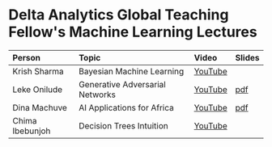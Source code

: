 Delta Analytics Global Teaching Fellow's Machine Learning Lectures 
=====

| Person | Topic | Video | Slides|  
|:-------|:------| :------ | :------ |
| Krish Sharma | Bayesian Machine Learning| [YouTube](https://www.youtube.com/watch?v=TE153Xza5rQ&ab_channel=DeltaAnalyticsMLLectures) | |
| Leke Onilude | Generative Adversarial Networks | [YouTube](https://www.youtube.com/watch?v=HYiZBV0d91A&list=PL2racq-vNs4kNnk3RLZrsEOKnbtxJo91M&index=3&ab_channel=DeltaAnalyticsMLLectures) | [pdf](./leke_onilude_slides.pdf)|
| Dina Machuve | AI Applications for Africa | [YouTube](https://www.youtube.com/watch?v=FUS6glC9yts&ab_channel=DeltaAnalyticsMLLectures) | [pdf](https://github.com/DeltaAnalytics/machine_learning_lectures/blob/master/dina_machuve_slides.pdf) |
| Chima Ibebunjoh | Decision Trees Intuition | [YouTube](https://www.youtube.com/watch?v=pSQZc06RNU0) |  |
